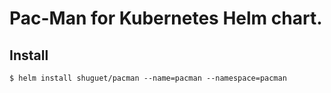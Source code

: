 # Pac-Man for Kubernetes Helm chart.

## Install

```
$ helm install shuguet/pacman --name=pacman --namespace=pacman
```